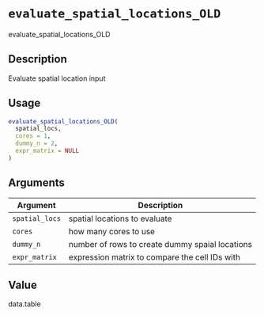 # `evaluate_spatial_locations_OLD`

evaluate_spatial_locations_OLD


## Description

Evaluate spatial location input


## Usage

```r
evaluate_spatial_locations_OLD(
  spatial_locs,
  cores = 1,
  dummy_n = 2,
  expr_matrix = NULL
)
```


## Arguments

Argument      |Description
------------- |----------------
`spatial_locs`     |     spatial locations to evaluate
`cores`     |     how many cores to use
`dummy_n`     |     number of rows to create dummy spaial locations
`expr_matrix`     |     expression matrix to compare the cell IDs with


## Value

data.table



